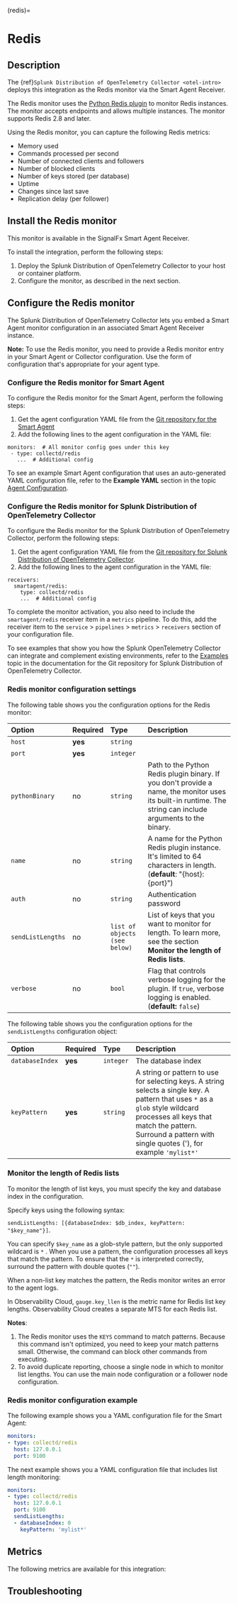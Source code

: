 (redis)=

# Redis

<meta name="description" content="Documentation on the redis monitor">

## Description

The {ref}`Splunk Distribution of OpenTelemetry Collector <otel-intro>` deploys this integration as the
Redis monitor via the Smart Agent Receiver.

The Redis monitor uses the [Python Redis plugin](https://github.com/signalfx/redis-collectd-plugin) to
monitor Redis instances. The monitor accepts endpoints and allows multiple instances. The monitor supports Redis 2.8 and later.

Using the Redis monitor, you can capture the following Redis metrics:

 * Memory used
 * Commands processed per second
 * Number of connected clients and followers
 * Number of blocked clients
 * Number of keys stored (per database)
 * Uptime
 * Changes since last save
 * Replication delay (per follower)


## Install the Redis monitor

This monitor is available in the SignalFx Smart Agent Receiver.

To install the integration, perform the following steps:

1. Deploy the Splunk Distribution of OpenTelemetry Collector to your host or container platform.
2. Configure the monitor, as described in the next section.

## Configure the Redis monitor

The Splunk Distribution of OpenTelemetry Collector lets you embed a Smart Agent monitor configuration
in an associated Smart Agent Receiver instance.

**Note:** To use the Redis monitor, you need to provide a Redis monitor entry in your Smart Agent or Collector configuration. Use the form of configuration that's appropriate for your agent type.

### Configure the Redis monitor for Smart Agent

To configure the Redis monitor for the Smart Agent, perform the following steps:

1. Get the agent configuration YAML file from the <a href="https://github.com/signalfx/signalfx-agent/blob/main/packaging/etc/agent.yaml" target="_blank">Git repository for the Smart Agent</a>
2. Add the following lines to the agent configuration in the YAML file:

```
monitors:  # All monitor config goes under this key
 - type: collectd/redis
   ...  # Additional config
```

To see an example Smart Agent configuration that uses an auto-generated YAML configuration file, refer to the **Example YAML** section
in the topic <a href="https://docs.splunk.com/Observability/gdi/smart-agent/smart-agent-resources.html#configure-the-smart-agent" target="_blank">Agent Configuration</a>.

### Configure the Redis monitor for Splunk Distribution of OpenTelemetry Collector

To configure the Redis monitor for the Splunk Distribution of OpenTelemetry Collector, perform the following steps:

1. Get the agent configuration YAML file from the
   <a href="https://github.com/open-telemetry/opentelemetry-collector-contrib/blob/main/exporter/sapmexporter/examples/signalfx-collector.yaml" target="_blank">Git repository for Splunk Distribution of OpenTelemetry Collector</a>.
2. Add the following lines to the agent configuration in the YAML file:

```
receivers:
  smartagent/redis:
    type: collectd/redis
    ...  # Additional config
```

To complete the monitor activation, you also need to include the `smartagent/redis` receiver item in a `metrics` pipeline. To do this, add the receiver item to the `service` > `pipelines` > `metrics` > `receivers` section of your configuration file.

To see examples that show you how the Splunk OpenTelemetry Collector can integrate and complement existing environments, refer to the <a href="https://github.com/signalfx/splunk-otel-collector/tree/main/examples" target="_blank">Examples</a> topic in the documentation for the Git repository for Splunk Distribution of OpenTelemetry Collector.

### Redis monitor configuration settings

The following table shows you the configuration options for the Redis monitor:

| **Option**        | **Required** | **Type**                      | **Description**                                                                                                                                              |
|:------------------|:-------------|:------------------------------|:-------------------------------------------------------------------------------------------------------------------------------------------------------------|
| `host`            | **yes**      | `string`                      |                                                                                                                                                              |
| `port`            | **yes**      | `integer`                     |                                                                                                                                                              |
| `pythonBinary`    | no           | `string`                      | Path to the Python Redis plugin binary. If you don't provide a name, the monitor uses its built-in runtime.  The string can include arguments to the binary. |
| `name`            | no           | `string`                      | A name for the Python Redis plugin instance. It's limited to 64 characters in length.  (**default**: "{host}:{port}")                                        |
| `auth`            | no           | `string`                      | Authentication password                                                                                                                                      |
| `sendListLengths` | no           | `list of objects (see below)` | List of keys that you want to monitor for length. To learn more, see the section **Monitor the length of Redis lists**.                                      |
| `verbose`         | no           | `bool`                        | Flag that controls verbose logging for the plugin. If `true`, verbose logging is enabled. (**default:** `false`)                                             |


The following table shows you the configuration options for the `sendListLengths` configuration object:

| **Option**      | **Required** | **Type**  | **Description**                                                                                                                                                                                                                                |
|:----------------|:-------------|:----------|:-----------------------------------------------------------------------------------------------------------------------------------------------------------------------------------------------------------------------------------------------|
| `databaseIndex` | **yes**      | `integer` | The database index                                                                                                                                                                                                                             |
| `keyPattern`    | **yes**      | `string`  | A string or pattern to use for selecting keys. A string selects a single key. A pattern that uses `*` as a `glob` style wildcard processes all keys that match the pattern. Surround a pattern with single quotes ('), for example `'mylist*'` |


### Monitor the length of Redis lists

To monitor the length of list keys, you must specify the key and database index in the configuration.

Specify keys using the following syntax:

`sendListLengths: [{databaseIndex: $db_index, keyPattern: "$key_name"}]`.

You can specify `$key_name` as a glob-style pattern, but the only supported wildcard is `*` . When you use a pattern, the configuration processes all keys that match the pattern.
To ensure that the `*` is interpreted correctly, surround the pattern with double quotes (`""`).

When a non-list key matches the pattern, the Redis monitor writes an error to the agent logs.

In Observability Cloud, `gauge.key_llen` is the metric name for Redis list key lengths. Observability Cloud creates a separate MTS
for each Redis list.

**Notes**:

1. The Redis monitor uses the `KEYS` command to match patterns. Because this command isn't optimized, you need to keep your match patterns small. Otherwise, the command can block other commands from executing.
2. To avoid duplicate reporting, choose a single node in which to monitor list lengths. You can use the main node configuration or a follower node configuration.

### Redis monitor configuration example

The following example shows you a YAML configuration file for the Smart Agent:

```yaml
monitors:
- type: collectd/redis
  host: 127.0.0.1
  port: 9100
```

The next example shows you a YAML configuration file that includes list length monitoring:

```yaml
monitors:
- type: collectd/redis
  host: 127.0.0.1
  port: 9100
  sendListLengths:
  - databaseIndex: 0
    keyPattern: 'mylist*'
```

## Metrics

The following metrics are available for this integration:

<div class="metrics-yaml" url="https://raw.githubusercontent.com/signalfx/integrations/master/redis/metrics.yaml"></div>

## Troubleshooting

```{include} /_includes/troubleshooting.md
```
